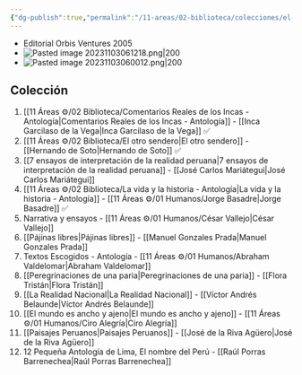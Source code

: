 ```yaml
---
{"dg-publish":true,"permalink":"/11-areas/02-biblioteca/colecciones/el-comercio-peruanos-imprescindibles-orbis/","noteIcon":""}
---
```


- Editorial Orbis Ventures 2005 
- ![Pasted image 20231103061218.png|200](/img/user/02%20Image/Pasted%20image%2020231103061218.png)
- ![Pasted image 20231103060012.png|200](/img/user/02%20Image/Pasted%20image%2020231103060012.png)

## Colección
1. [[11 Áreas ⚙/02 Biblioteca/Comentarios Reales de los Incas - Antología\|Comentarios Reales de los Incas - Antología]] - [[Inca Garcilaso de la Vega\|Inca Garcilaso de la Vega]] ✅
2. [[11 Áreas ⚙/02 Biblioteca/El otro sendero\|El otro sendero]] - [[Hernando de Soto\|Hernando de Soto]] ✅
3. [[7 ensayos de interpretación de la realidad peruana\|7 ensayos de interpretación de la realidad peruana]] - [[José Carlos Mariátegui\|José Carlos Mariátegui]]
4. [[11 Áreas ⚙/02 Biblioteca/La vida y la historia - Antología\|La vida y la historia - Antología]] - [[11 Áreas ⚙/01 Humanos/Jorge Basadre\|Jorge Basadre]] ✅
5. Narrativa y ensayos - [[11 Áreas ⚙/01 Humanos/César Vallejo\|César Vallejo]]
6. [[Pájinas libres\|Pájinas libres]] - [[Manuel Gonzales Prada\|Manuel Gonzales Prada]]
7. Textos Escogidos - Antología - [[11 Áreas ⚙/01 Humanos/Abraham Valdelomar\|Abraham Valdelomar]]
8. [[Peregrinaciones de una paria\|Peregrinaciones de una paria]] - [[Flora Tristán\|Flora Tristán]]
9. [[La Realidad Nacional\|La Realidad Nacional]] - [[Víctor Andrés Belaunde\|Víctor Andrés Belaunde]]
10. [[El mundo es ancho y ajeno\|El mundo es ancho y ajeno]] - [[11 Áreas ⚙/01 Humanos/Ciro Alegría\|Ciro Alegría]]
11. [[Paisajes Peruanos\|Paisajes Peruanos]] - [[José de la Riva Agüero\|José de la Riva Agüero]]
12. 12 Pequeña Antología de Lima, El nombre del Perú - [[Raúl Porras Barrenechea\|Raúl Porras Barrenechea]]